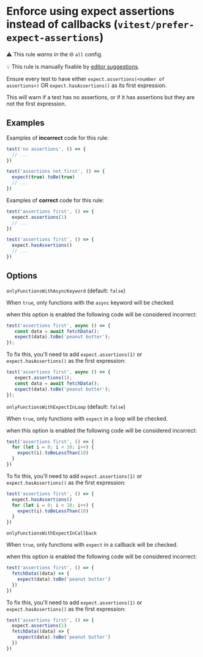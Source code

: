 # Enforce using expect assertions instead of callbacks (`vitest/prefer-expect-assertions`)

⚠️ This rule _warns_ in the 🌐 `all` config.

💡 This rule is manually fixable by [editor suggestions](https://eslint.org/docs/latest/use/core-concepts#rule-suggestions).

<!-- end auto-generated rule header -->

Ensure every test to have either `expect.assertions(<number of assertions>)` OR
`expect.hasAssertions()` as its first expression.

This will warn if a test has no assertions, or if it has assertions but they are not the first expression.

## Examples

Examples of **incorrect** code for this rule:

```js
test('no assertions', () => {
  // ...
})

test('assertions not first', () => {
  expect(true).toBe(true)
  // ...
})
```

Examples of **correct** code for this rule:

```js
test('assertions first', () => {
  expect.assertions(1)
  // ...
})

test('assertions first', () => {
  expect.hasAssertions()
  // ...
})
```

## Options

`onlyFunctionsWithAsyncKeyword` (default: `false`)

When `true`, only functions with the `async` keyword will be checked.

when this option is enabled the following code will be considered incorrect:

```js
test('assertions first', async () => {
   const data = await fetchData();
   expect(data).toBe('peanut butter');
});
```

To fix this, you'll need to add `expect.assertions(1)` or `expect.hasAssertions()` as the first expression:

```js
test('assertions first', async () => {
   expect.assertions(1);
   const data = await fetchData();
   expect(data).toBe('peanut butter');
});
```

`onlyFunctionsWithExpectInLoop` (default: `false`)

When `true`, only functions with `expect` in a loop will be checked.

when this option is enabled the following code will be considered incorrect:

```js
test('assertions first', () => {
  for (let i = 0; i < 10; i++) {
    expect(i).toBeLessThan(10)
  }
})
```

To fix this, you'll need to add `expect.assertions(1)` or `expect.hasAssertions()` as the first expression:

```js
test('assertions first', () => {
  expect.hasAssertions()
  for (let i = 0; i < 10; i++) {
    expect(i).toBeLessThan(10)
  }
})
```

`onlyFunctionsWithExpectInCallback`

When `true`, only functions with `expect` in a callback will be checked.

when this option is enabled the following code will be considered incorrect:

```js
test('assertions first', () => {
  fetchData((data) => {
    expect(data).toBe('peanut butter')
  })
})
```

To fix this, you'll need to add `expect.assertions(1)` or `expect.hasAssertions()` as the first expression:

```js
test('assertions first', () => {
  expect.assertions(1)
  fetchData((data) => {
    expect(data).toBe('peanut butter')
  })
})
```
